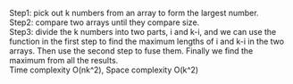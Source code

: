 Step1: pick out k numbers from an array to form the largest number.  
Step2: compare two arrays until they compare size.  
Step3: divide the k numbers into two parts, i and k-i, and we can use the function in the first step to find the maximum lengths of i and k-i in the two arrays. Then use the second step to fuse them. Finally we find the maximum from all the results.  
Time complexity O(nk^2), Space complexity O(k^2)